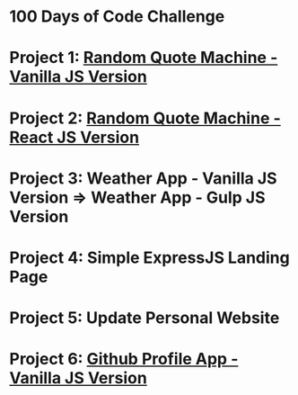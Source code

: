 # 100 Days of Code Challenge

# Project 1: [Random Quote Machine - Vanilla JS Version](https://github.com/SonyaMoisset/RQM-Vanilla_JS)
# Project 2: [Random Quote Machine - React JS Version](https://github.com/SonyaMoisset/RQM-React_JS)
# Project 3: Weather App - Vanilla JS Version => Weather App - Gulp JS Version
# Project 4: Simple ExpressJS Landing Page
# Project 5: Update Personal Website
# Project 6: [Github Profile App - Vanilla JS Version](https://github.com/SonyaMoisset/Github-Profile-Vanilla_JS)
